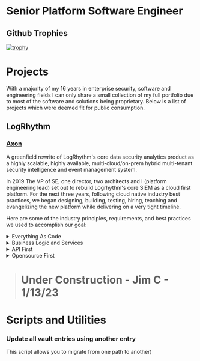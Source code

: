# Senior Platform Software Engineer

## Github Trophies

[![trophy](https://github-profile-trophy.vercel.app/?username=ryo-ma&theme=onedark)](https://github.com/ryo-ma/github-profile-trophy)


# Projects

With a majority of my 16 years in enterprise security, software and engineering fields I can only share a small collection of my full portfolio due to most of the software and solutions being proprietary.  Below is a list of projects which were deemed fit for public consumption.

## LogRhythm

### [Axon](https://logrhythm.com/products/logrhythm-axon/)

A greenfield rewrite of LogRhythm's core data security analytics product as a highly scalable, highly available, multi-cloud/on-prem hybrid multi-tenant security intelligence and event management system.

In 2019 The VP of SE, one director, two architects and I (platform engineering lead) set out to rebuild Logrhythm's core SIEM as a cloud first platform.  For the next three years, following cloud native industry best practices, we began designing, building, testing, hiring, teaching and evangelizing the new platform while delivering on a very tight timeline.

Here are some of the industry principles, requirements, and best practices we used to accomplish our goal:

<details><summary>Everything As Code</summary><p>
- Infrastructure, pipeline, services, configuration, environments and platform.  Why? For the single source of truth, visibility, collaboration, versioning, security and auditing that a central VCS can provide.  It forces you to introduce developer tools to non-developers, which is tough but worth it in the end because it lends well to collaborating in globally distributed work force.  
- Atomic commits = atomic versions which enables intelligent service deployments (rollforward/rollback).  
- Most VCS systems include deep integrations for CI/CD tools, i.e github actions to build a full SDLC out of parallelizable, on-demand, asynchronous workflows for continuously building, testing, scanning, releasing, deploying and promoting services.  The chosen CI/CD tool should allow for custom runtime.
</p></details>

<details><summary>Business Logic and Services</summary><p>
- The platform will combine both synchronous and asynchronous architectures with a preference given to asynchronous services that can be parallelized and stateless.  For services that require state should 
- The chosen language must be widely used in enterprise computing,
</p></details>
  
<details><summary>API First</summary><p>
- The platform should be able to receive and respond quickly to very large, apikey and fluctuating volumes of data from remote connections.  As well as support concurrent, and geographically sparse connections from users of any externally exposed APIs and UIs.  Both types of connections should be scalable, load balanced, and deployable to MOST global regions.
- Data sent should be stored and replicated to a distributed and highly available datastore.
- The service should be highly available starting at three 99.9's and moving to four 99.99% uptime with monitoring.
</p></details>
  
<details><summary>Opensource First</summary><p>
- # TODO: complete  section
</p></details>

> # Under Construction - Jim C - 1/13/23


# Scripts and Utilities
  
### Update all vault entries using another entry 

This script allows you to migrate from one path to another)
